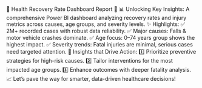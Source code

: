 🚨 Health Recovery Rate Dashboard Report 🚨
📊 Unlocking Key Insights:
A comprehensive Power BI dashboard analyzing recovery rates and injury metrics across causes, age groups, and severity levels.
✨ Highlights:
✅ 2M+ recorded cases with robust data reliability.
✅ Major causes: Falls & motor vehicle crashes dominate.
✅ Age focus: 0–74 years group shows the highest impact.
✅ Severity trends: Fatal injuries are minimal, serious cases need targeted attention.
🔗 Insights that Drive Action:
1️⃣ Prioritize preventive strategies for high-risk causes.
2️⃣ Tailor interventions for the most impacted age groups.
3️⃣ Enhance outcomes with deeper fatality analysis.
📈 Let’s pave the way for smarter, data-driven healthcare decisions!
